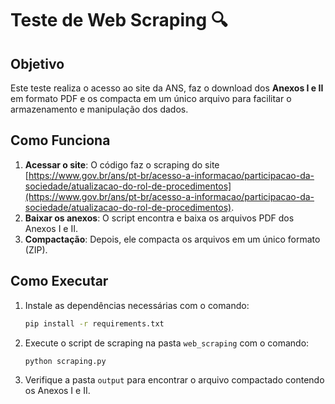 # Teste de Web Scraping 🔍

## Objetivo

Este teste realiza o acesso ao site da ANS, faz o download dos **Anexos I e II** em formato PDF e os compacta em um único arquivo para facilitar o armazenamento e manipulação dos dados.

## Como Funciona

1. **Acessar o site**: O código faz o scraping do site [https://www.gov.br/ans/pt-br/acesso-a-informacao/participacao-da-sociedade/atualizacao-do-rol-de-procedimentos](https://www.gov.br/ans/pt-br/acesso-a-informacao/participacao-da-sociedade/atualizacao-do-rol-de-procedimentos).
2. **Baixar os anexos**: O script encontra e baixa os arquivos PDF dos Anexos I e II.
3. **Compactação**: Depois, ele compacta os arquivos em um único formato (ZIP).

## Como Executar

1. Instale as dependências necessárias com o comando:
    ```bash
    pip install -r requirements.txt
    ```
2. Execute o script de scraping na pasta `web_scraping` com o comando:
    ```bash
    python scraping.py
    ```
3. Verifique a pasta `output` para encontrar o arquivo compactado contendo os Anexos I e II.